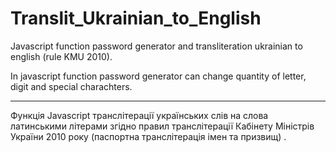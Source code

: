 # Translit_Ukrainian_to_English
Javascript function password generator and transliteration ukrainian to english (rule KMU 2010).

In javascript function password generator can change quantity of letter, digit and special charachters.

* * *
Функція Javascript транслітерації українських слів на слова латинськими літерами згідно правил транслітерації Кабінету Міністрів України 2010 року (паспортна транслітерація імен та призвищ) .
